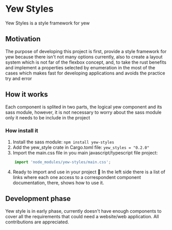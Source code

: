 # Yew Styles
Yew Styles is a style framework for yew

## Motivation
The purpose of developing this project is first,
provide a style framework for yew because there isn't not many options currently,
also to create a layout system which is not far of the flexbox concept, and,
to take the rust benefits and implement a properties selected by enumeration
in the most of the cases which makes fast for developing applications and avoids the practice try and error

## How it works
Each component is splited in two parts, the logical yew component and its sass module,
however, it is not necessary to worry about the sass module only it needs to be include in the project
### How install it
1. Install the sass module: `npm install yew-styles`
2. Add the yew_style crate in Cargo.toml file: `yew_styles = "0.2.0"`
3. Import the main.css file in you main javascript/typescript file project: 
```typescript
    import 'node_modules/yew-styles/main.css';
```
4. Ready to import and use in your project 🚀
In the left side there is a list of links where each one access to a correspondent component documentation,
there, shows how to use it.

## Development phase
Yew style is in early phase, currently doesn't have enough components to cover all the requirements that could need a website/web application.
All contributions are appreciated.